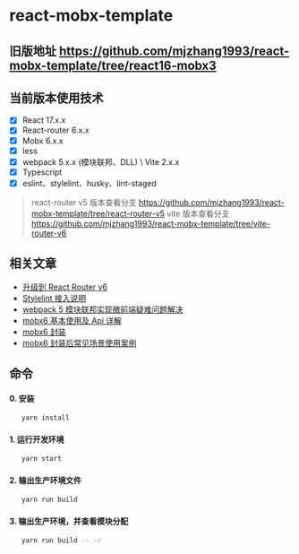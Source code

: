 # react-mobx-template

## 旧版地址 https://github.com/mjzhang1993/react-mobx-template/tree/react16-mobx3

## 当前版本使用技术

- [x] React 17.x.x
- [x] React-router 6.x.x
- [x] Mobx 6.x.x
- [x] less
- [x] webpack 5.x.x (模块联邦、DLL) \ Vite 2.x.x
- [x] Typescript
- [x] eslint、stylelint、husky、lint-staged

> react-router v5 版本查看分支 https://github.com/mjzhang1993/react-mobx-template/tree/react-router-v5
> vite 版本查看分支 https://github.com/mjzhang1993/react-mobx-template/tree/vite-router-v6

## 相关文章

- [升级到 React Router v6](https://blog.csdn.net/mjzhang1993/article/details/122309454)
- [Stylelint 接入说明](https://blog.csdn.net/mjzhang1993/article/details/113999399)
- [webpack 5 模块联邦实现微前端疑难问题解决](https://blog.csdn.net/mjzhang1993/article/details/115871597)
- [mobx6 基本使用及 Api 详解](https://blog.csdn.net/mjzhang1993/article/details/116802249)
- [mobx6 封装](https://blog.csdn.net/mjzhang1993/article/details/116802297)
- [mobx6 封装后常见场景使用案例](https://blog.csdn.net/mjzhang1993/article/details/116802345)

## 命令

#### 0. 安装

```bash
   yarn install
```

#### 1. 运行开发环境

```bash
   yarn start
```

#### 2. 输出生产环境文件

```bash
   yarn run build
```

#### 3. 输出生产环境，并查看模块分配

```bash
   yarn run build -- -r
```
